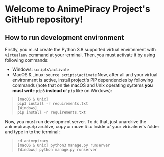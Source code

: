 # Welcome to AnimePiracy Project's GitHub repository!

## How to run development environment
Firstly, you must create the Python 3.8 supported virtual environment with `virtualenv` command at your terminal.
Then, you must activate it by using following commands:
 - Windows: `scripts\activate`
 - MacOS & Linux: `source scripts\activate`
Now, after all and your virtual environment is active, install project's PIP dependencies by following commands (note that on the macOS and Unix operating systems **you must write** `pip3` **instead of** `pip` like on Windows):

>     [macOS & Unix]
>     pip3 install -r requirements.txt
>     [Windows]
>     pip install -r requirements.txt
Now, you must run development server. To do that, just unarchive the animepiracy.zip archive, copy or move it to inside of your virtualenv's folder and type in to the terminal:

>     cd animepiracy
>     [macOS & Unix] python3 manage.py runserver
>     [Windows] python manage.py runserver

